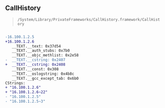 ## CallHistory

> `/System/Library/PrivateFrameworks/CallHistory.framework/CallHistory`

```diff

-16.100.1.2.5
+16.100.1.2.6
   __TEXT.__text: 0x37d54
   __TEXT.__auth_stubs: 0x7b0
   __TEXT.__objc_methlist: 0x2e58
-  __TEXT.__cstring: 0x2407
+  __TEXT.__cstring: 0x2408
   __TEXT.__const: 0x308
   __TEXT.__oslogstring: 0x4b8c
   __TEXT.__gcc_except_tab: 0x6b0
CStrings:
+ "16.100.1.2.6"
+ "16.100.1.2.6~22"
- "16.100.1.2.5"
- "16.100.1.2.5~3"

```
